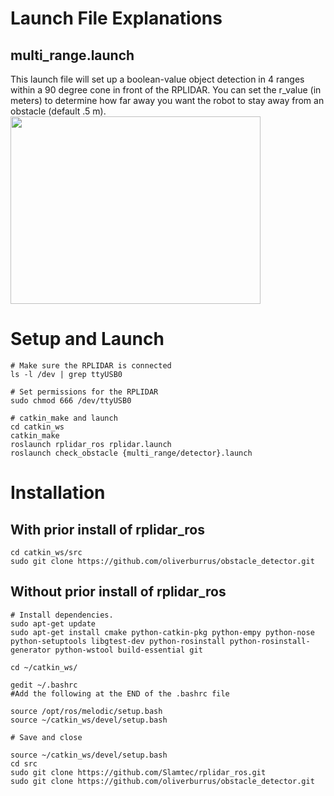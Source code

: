 # Launch File Explanations

## multi_range.launch 

This launch file will set up a boolean-value object detection in 4 ranges within a 90 degree cone in front of the RPLIDAR. You can set the r_value (in meters) to determine how far away you want the robot to stay away from an obstacle (default .5 m).
<img src="https://lh3.googleusercontent.com/pw/AM-JKLV3EibqC1AEUmjvsQnpU55opvjySuAICHiBi0ocyqEG0bqpKUwbJl1gLrZtqBjCcOF3KQNt6Cp29-h46xTvx4GhL6pU-_BJ11kZAfAs99wtV4JlbNR_e7UWNVfWX978VoKkM2HXXeWoUVhi9rcN1U8uXQ=w960-h720-no?authuser=0" width=400, height=300/>

# Setup and Launch
```
# Make sure the RPLIDAR is connected
ls -l /dev | grep ttyUSB0

# Set permissions for the RPLIDAR
sudo chmod 666 /dev/ttyUSB0

# catkin_make and launch
cd catkin_ws
catkin_make
roslaunch rplidar_ros rplidar.launch
roslaunch check_obstacle {multi_range/detector}.launch
```

# Installation
## With prior install of rplidar_ros
```
cd catkin_ws/src
sudo git clone https://github.com/oliverburrus/obstacle_detector.git
```
## Without prior install of rplidar_ros
```
# Install dependencies.
sudo apt-get update
sudo apt-get install cmake python-catkin-pkg python-empy python-nose python-setuptools libgtest-dev python-rosinstall python-rosinstall-generator python-wstool build-essential git

cd ~/catkin_ws/

gedit ~/.bashrc
#Add the following at the END of the .bashrc file

source /opt/ros/melodic/setup.bash
source ~/catkin_ws/devel/setup.bash

# Save and close

source ~/catkin_ws/devel/setup.bash
cd src
sudo git clone https://github.com/Slamtec/rplidar_ros.git
sudo git clone https://github.com/oliverburrus/obstacle_detector.git
```

